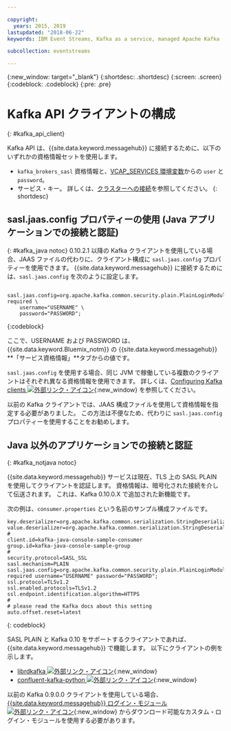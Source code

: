 ```yaml
---

copyright:
  years: 2015, 2019
lastupdated: "2018-06-22"
keywords: IBM Event Streams, Kafka as a service, managed Apache Kafka

subcollection: eventstreams

---
```


{:new_window: target="_blank"}
{:shortdesc: .shortdesc}
{:screen: .screen}
{:codeblock: .codeblock}
{:pre: .pre}

# Kafka API クライアントの構成
{: #kafka_api_client}


Kafka API は、{{site.data.keyword.messagehub}} に接続するために、以下のいずれかの資格情報セットを使用します。 
* <code>kafka_brokers_sasl</code> 資格情報と、[VCAP_SERVICES 環境変数](/docs/services/EventStreams?topic=eventstreams-connecting#connect_standard_cf)からの <code>user</code> と <code>password</code>。
* サービス・キー。 詳しくは、[クラスターへの接続](/docs/services/EventStreams?topic=eventstreams-connecting)を参照してください。
{: shortdesc}

<!--17/10/17 - Karen: following info duplicated at messagehub104 -->
## sasl.jaas.config プロパティーの使用 (Java アプリケーションでの接続と認証)
{: #kafka_java notoc}
0.10.2.1 以降の Kafka クライアントを使用している場合、JAAS ファイルの代わりに、クライアント構成に <code>sasl.jaas.config</code> プロパティーを使用できます。 {{site.data.keyword.messagehub}} に接続するためには、<code>sasl.jaas.config</code> を次のように設定します。
<pre>
<code>    sasl.jaas.config=org.apache.kafka.common.security.plain.PlainLoginModule required \
    username="USERNAME" \
    password="PASSWORD";</code>
</pre>
{:codeblock}

ここで、USERNAME および PASSWORD は、{{site.data.keyword.Bluemix_notm}} の {{site.data.keyword.messagehub}} **「サービス資格情報」**タブからの値です。

<code>sasl.jaas.config</code> を使用する場合、同じ JVM で稼働している複数のクライアントはそれぞれ異なる資格情報を使用できます。 詳しくは、[Configuring Kafka clients  ![外部リンク・アイコン](../../icons/launch-glyph.svg "外部リンク・アイコン")](http://kafka.apache.org/documentation/#security_sasl_plain_clientconfig){:new_window} を参照してください。

以前の Kafka クライアントでは、JAAS 構成ファイルを使用して資格情報を指定する必要がありました。 この方法は不便なため、代わりに <code>sasl.jaas.config</code> プロパティーを使用することをお勧めします。
## Java 以外のアプリケーションでの接続と認証
{: #kafka_notjava notoc}

{{site.data.keyword.messagehub}} サービスは現在、TLS 上の SASL PLAIN を使用してクライアントを認証します。 資格情報は、暗号化された接続を介して伝送されます。
これは、Kafka 0.10.0.X で追加された新機能です。 

次の例は、<code>consumer.properties</code> という名前のサンプル構成ファイルです。

```
key.deserializer=org.apache.kafka.common.serialization.StringDeserializer
value.deserializer=org.apache.kafka.common.serialization.StringDeserializer
#
client.id=kafka-java-console-sample-consumer
group.id=kafka-java-console-sample-group
#
security.protocol=SASL_SSL
sasl.mechanism=PLAIN
sasl.jaas.config=org.apache.kafka.common.security.plain.PlainLoginModule required username="USERNAME" password="PASSWORD";
ssl.protocol=TLSv1.2
ssl.enabled.protocols=TLSv1.2
ssl.endpoint.identification.algorithm=HTTPS
#
# please read the Kafka docs about this setting
auto.offset.reset=latest
```
{: codeblock}

SASL PLAIN と Kafka 0.10 をサポートするクライアントであれば、{{site.data.keyword.messagehub}} で機能します。 以下にクライアントの例を示します。

* [librdkafka ![外部リンク・アイコン](../../icons/launch-glyph.svg "外部リンク・アイコン")](https://github.com/edenhill/librdkafka/){:new_window} 
* [confluent-kafka-python ![外部リンク・アイコン](../../icons/launch-glyph.svg "外部リンク・アイコン")](https://github.com/confluentinc/confluent-kafka-python){:new_window} 

以前の Kafka 0.9.0.0 クライアントを使用している場合、
[{{site.data.keyword.messagehub}} ログイン・モジュール ![外部リンク・アイコン](../../icons/launch-glyph.svg "外部リンク・アイコン")](https://github.com/ibm-messaging/event-streams-samples/tree/master/kafka-0.9/message-hub-login-library/messagehub.login-1.0.0.jar){:new_window} からダウンロード可能なカスタム・ログイン・モジュールを使用する必要があります。 

